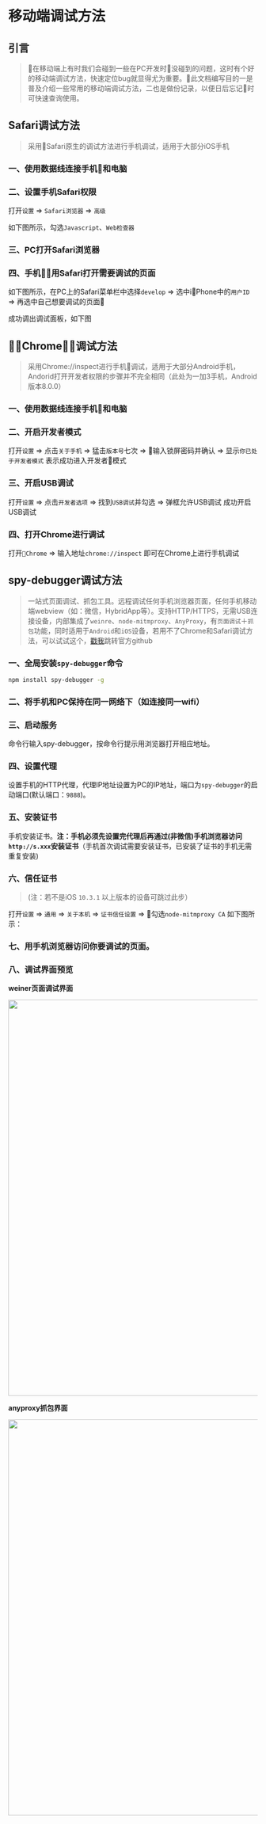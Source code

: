 # 移动端调试方法
## 引言
> 在移动端上有时我们会碰到一些在PC开发时没碰到的问题，这时有个好的移动端调试方法，快速定位bug就显得尤为重要。此文档编写目的一是普及介绍一些常用的移动端调试方法，二也是做份记录，以便日后忘记时可快速查询使用。 

## Safari调试方法
>采用Safari原生的调试方法进行手机调试，适用于大部分iOS手机

### 一、使用数据线连接手机和电脑

### 二、设置手机Safari权限
打开`设置` => `Safari浏览器` => `高级`

如下图所示，勾选`Javascript`、`Web检查器`

 <!-- <img src="https://www.superbed.cn/pic/5bc83c0f9dc6d6159ec7c554" width = ""/> -->

 ### 三、PC打开Safari浏览器

 ### 四、手机用Safari打开需要调试的页面

如下图所示，在PC上的Safari菜单栏中选择`develop` => 选中iPhone中的`用户ID` => 再选中自己想要调试的页面

<!-- <img src="https://www.superbed.cn/pic/5bc83f1e9dc6d6159ec7c561" width = "400px"/> -->

成功调出调试面板，如下图

<!-- <img src="https://www.superbed.cn/pic/5bc848ce9dc6d6159ec7c57d" width="800px"> -->

## Chrome调试方法
>采用Chrome://inspect进行手机调试，适用于大部分Android手机，Andorid打开开发者权限的步骤并不完全相同（此处为一加3手机，Android版本8.0.0）

### 一、使用数据线连接手机和电脑

### 二、开启开发者模式
打开`设置` => 点击`关于手机` => 猛击`版本号`七次 => 输入锁屏密码并确认 => 显示`你已处于开发者模式`  表示成功进入开发者模式

### 三、开启USB调试
打开`设置` => 点击`开发者选项` => 找到`USB调试`并勾选 => 弹框允许USB调试 成功开启USB调试

### 四、打开Chrome进行调试
打开`Chrome` => 输入地址`chrome://inspect` 即可在Chrome上进行手机调试

## spy-debugger调试方法
>一站式页面调试、抓包工具。远程调试任何手机浏览器页面，任何手机移动端webview（如：微信，HybridApp等）。支持HTTP/HTTPS，无需USB连接设备，内部集成了`weinre`、`node-mitmproxy`、`AnyProxy`，有`页面调试`＋`抓包`功能，同时适用于`Android`和`iOS`设备，若用不了Chrome和Safari调试方法，可以试试这个，[戳我](https://github.com/wuchangming/spy-debugger)跳转官方github

### 一、全局安装`spy-debugger`命令
```bash
npm install spy-debugger -g
```

### 二、将手机和PC保持在同一网络下（如连接同一wifi）

### 三、启动服务
命令行输入spy-debugger，按命令行提示用浏览器打开相应地址。

### 四、设置代理
设置手机的HTTP代理，代理IP地址设置为PC的IP地址，端口为`spy-debugger`的启动端口(默认端口：`9888`)。

### 五、安装证书
手机安装证书。**注：手机必须先设置完代理后再通过(非微信)手机浏览器访问`http://s.xxx`安装证书**（手机首次调试需要安装证书，已安装了证书的手机无需重复安装)

### 六、信任证书
>(注：若不是iOS `10.3.1` 以上版本的设备可跳过此步）

打开`设置` => `通用` => `关于本机` => `证书信任设置` => 勾选`node-mitmproxy CA` 如下图所示：

<!-- <img src="https://www.superbed.cn/pic/5bc85c279dc6d6159ec7c5b2" width="400px"> -->

### 七、用手机浏览器访问你要调试的页面。

### 八、调试界面预览

**weiner页面调试界面**

<img src="https://www.superbed.cn/pic/5bc85d6e9dc6d6159ec7c5b6" width="800px">

**anyproxy抓包界面**

<img src="https://www.superbed.cn/pic/5bc85d979dc6d6159ec7c5b7" width="800px">









